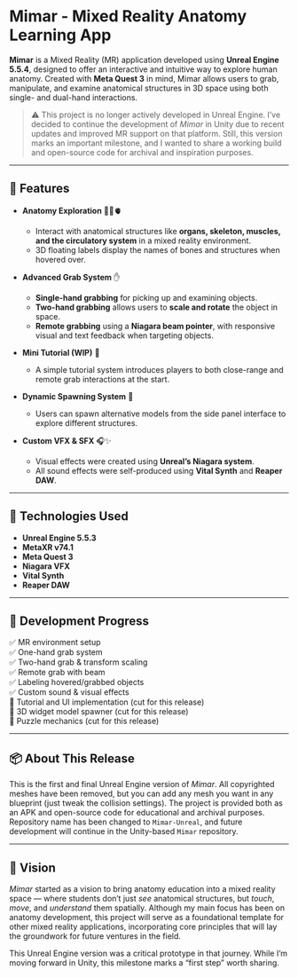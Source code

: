 # Mimar - Mixed Reality Anatomy Learning App

**Mimar** is a Mixed Reality (MR) application developed using **Unreal Engine 5.5.4**, designed to offer an interactive and intuitive way to explore human anatomy. Created with **Meta Quest 3** in mind, Mimar allows users to grab, manipulate, and examine anatomical structures in 3D space using both single- and dual-hand interactions.

> ⚠️ This project is no longer actively developed in Unreal Engine. I’ve decided to continue the development of *Mimar* in Unity due to recent updates and improved MR support on that platform. Still, this version marks an important milestone, and I wanted to share a working build and open-source code for archival and inspiration purposes.

---

## 🚀 Features

- **Anatomy Exploration** 🧠💀🫀  
  - Interact with anatomical structures like **organs, skeleton, muscles, and the circulatory system** in a mixed reality environment.  
  - 3D floating labels display the names of bones and structures when hovered over.

- **Advanced Grab System** ✋  
  - **Single-hand grabbing** for picking up and examining objects.  
  - **Two-hand grabbing** allows users to **scale and rotate** the object in space.  
  - **Remote grabbing** using a **Niagara beam pointer**, with responsive visual and text feedback when targeting objects.

- **Mini Tutorial (WIP)** 📖  
  - A simple tutorial system introduces players to both close-range and remote grab interactions at the start.

- **Dynamic Spawning System** 🧪  
  - Users can spawn alternative models from the side panel interface to explore different structures.

- **Custom VFX & SFX** 🎧✨  
  - Visual effects were created using **Unreal’s Niagara system**.  
  - All sound effects were self-produced using **Vital Synth** and **Reaper DAW**.

---

## 🔧 Technologies Used

- **Unreal Engine 5.5.3**  
- **MetaXR v74.1**  
- **Meta Quest 3**  
- **Niagara VFX**  
- **Vital Synth**
- **Reaper DAW**

---

## 📌 Development Progress

✅ MR environment setup  
✅ One-hand grab system  
✅ Two-hand grab & transform scaling  
✅ Remote grab with beam    
✅ Labeling hovered/grabbed objects    
✅ Custom sound & visual effects      
🚫 Tutorial and UI implementation (cut for this release)   
🚫 3D widget model spawner (cut for this release)   
🚫 Puzzle mechanics (cut for this release)   

---

## 📦 About This Release

This is the first and final Unreal Engine version of *Mimar*. All copyrighted meshes have been removed, but you can add any mesh you want in any blueprint (just tweak the collision settings).
The project is provided both as an APK and open-source code for educational and archival purposes.  
Repository name has been changed to `Mimar-Unreal`, and future development will continue in the Unity-based `Mimar` repository.

---

## 🎯 Vision

*Mimar* started as a vision to bring anatomy education into a mixed reality space — where students don’t just *see* anatomical structures, but *touch*, *move*, and *understand* them spatially. Although my main focus has been on anatomy development, this project will serve as a foundational template for other mixed reality applications, incorporating core principles that will lay the groundwork for future ventures in the field.

This Unreal Engine version was a critical prototype in that journey. While I’m moving forward in Unity, this milestone marks a “first step” worth sharing.
